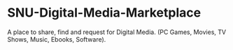 # SNU-Digital-Media-Marketplace
A place to share, find and request for Digital Media. (PC Games, Movies, TV Shows, Music, Ebooks, Software). 
